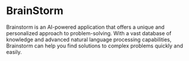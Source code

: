 # BrainStorm
Brainstorm is an AI-powered application that offers a unique and personalized approach to problem-solving. With a vast database of knowledge and advanced natural language processing capabilities, Brainstorm can help you find solutions to complex problems quickly and easily.
